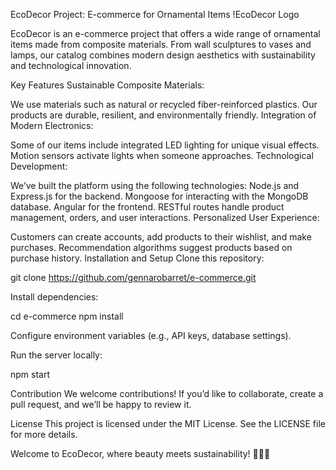EcoDecor Project: E-commerce for Ornamental Items
!EcoDecor Logo

EcoDecor is an e-commerce project that offers a wide range of ornamental items made from composite materials. From wall sculptures to vases and lamps, our catalog combines modern design aesthetics with sustainability and technological innovation.

Key Features
Sustainable Composite Materials:

We use materials such as natural or recycled fiber-reinforced plastics.
Our products are durable, resilient, and environmentally friendly.
Integration of Modern Electronics:

Some of our items include integrated LED lighting for unique visual effects.
Motion sensors activate lights when someone approaches.
Technological Development:

We’ve built the platform using the following technologies:
Node.js and Express.js for the backend.
Mongoose for interacting with the MongoDB database.
Angular for the frontend.
RESTful routes handle product management, orders, and user interactions.
Personalized User Experience:

Customers can create accounts, add products to their wishlist, and make purchases.
Recommendation algorithms suggest products based on purchase history.
Installation and Setup
Clone this repository:

git clone https://github.com/gennarobarret/e-commerce.git

Install dependencies:

cd e-commerce
npm install

Configure environment variables (e.g., API keys, database settings).

Run the server locally:

npm start

Contribution
We welcome contributions! If you’d like to collaborate, create a pull request, and we’ll be happy to review it.

License
This project is licensed under the MIT License. See the LICENSE file for more details.

Welcome to EcoDecor, where beauty meets sustainability! 🌿🏡🛒
